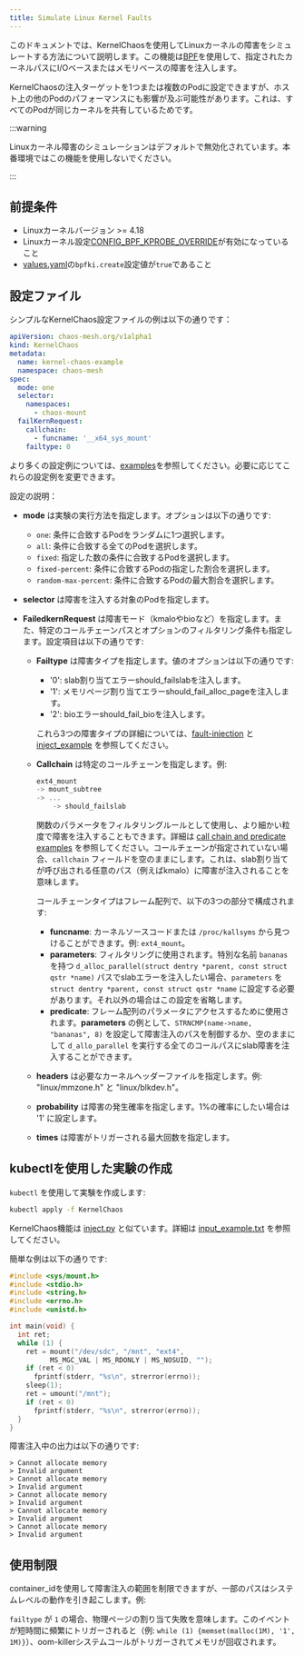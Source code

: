 ```yaml
---
title: Simulate Linux Kernel Faults
---
```


このドキュメントでは、KernelChaosを使用してLinuxカーネルの障害をシミュレートする方法について説明します。この機能は[BPF](https://lore.kernel.org/lkml/20171213180356.hsuhzoa7s4ngro2r@destiny/T/)を使用して、指定されたカーネルパスにI/Oベースまたはメモリベースの障害を注入します。

KernelChaosの注入ターゲットを1つまたは複数のPodに設定できますが、ホスト上の他のPodのパフォーマンスにも影響が及ぶ可能性があります。これは、すべてのPodが同じカーネルを共有しているためです。

:::warning

Linuxカーネル障害のシミュレーションはデフォルトで無効化されています。本番環境ではこの機能を使用しないでください。

:::

## 前提条件

- Linuxカーネルバージョン >= 4.18
- Linuxカーネル設定[CONFIG_BPF_KPROBE_OVERRIDE](https://cateee.net/lkddb/web-lkddb/BPF_KPROBE_OVERRIDE.html)が有効になっていること
- [values.yaml](https://github.com/chaos-mesh/chaos-mesh/blob/master/helm/chaos-mesh/values.yaml)の`bpfki.create`設定値が`true`であること

## 設定ファイル

シンプルなKernelChaos設定ファイルの例は以下の通りです：

```yaml
apiVersion: chaos-mesh.org/v1alpha1
kind: KernelChaos
metadata:
  name: kernel-chaos-example
  namespace: chaos-mesh
spec:
  mode: one
  selector:
    namespaces:
      - chaos-mount
  failKernRequest:
    callchain:
      - funcname: '__x64_sys_mount'
    failtype: 0
```

より多くの設定例については、[examples](https://github.com/chaos-mesh/chaos-mesh/tree/master/examples)を参照してください。必要に応じてこれらの設定例を変更できます。

設定の説明：

- **mode** は実験の実行方法を指定します。オプションは以下の通りです:

  - `one`: 条件に合致するPodをランダムに1つ選択します。
  - `all`: 条件に合致する全てのPodを選択します。
  - `fixed`: 指定した数の条件に合致するPodを選択します。
  - `fixed-percent`: 条件に合致するPodの指定した割合を選択します。
  - `random-max-percent`: 条件に合致するPodの最大割合を選択します。

- **selector** は障害を注入する対象のPodを指定します。
- **FailedkernRequest** は障害モード（kmaloやbioなど）を指定します。また、特定のコールチェーンパスとオプションのフィルタリング条件も指定します。設定項目は以下の通りです:

  - **Failtype** は障害タイプを指定します。値のオプションは以下の通りです:

    - '0': slab割り当てエラーshould_failslabを注入します。
    - '1': メモリページ割り当てエラーshould_fail_alloc_pageを注入します。
    - '2': bioエラーshould_fail_bioを注入します。

    これら3つの障害タイプの詳細については、[fault-injection](https://www.kernel.org/doc/html/latest/fault-injection/fault-injection.html) と [inject_example](http://github.com/iovisor/bcc/blob/master/tools/inject_example.txt) を参照してください。

  - **Callchain** は特定のコールチェーンを指定します。例:

    ```c
    ext4_mount
    -> mount_subtree
    -> ...
        -> should_failslab
    ```

    関数のパラメータをフィルタリングルールとして使用し、より細かい粒度で障害を注入することもできます。詳細は [call chain and predicate examples](https://github.com/chaos-mesh/bpfki/tree/develop/examples) を参照してください。コールチェーンが指定されていない場合、`callchain` フィールドを空のままにします。これは、slab割り当てが呼び出される任意のパス（例えばkmalo）に障害が注入されることを意味します。

    コールチェーンタイプはフレーム配列で、以下の3つの部分で構成されます:

    - **funcname**: カーネルソースコードまたは `/proc/kallsyms` から見つけることができます。例: `ext4_mount`。
    - **parameters**: フィルタリングに使用されます。特別な名前 `bananas` を持つ `d_alloc_parallel(struct dentry *parent, const struct qstr *name)` パスでslabエラーを注入したい場合、`parameters` を `struct dentry *parent, const struct qstr *name` に設定する必要があります。それ以外の場合はこの設定を省略します。
    - **predicate**: フレーム配列のパラメータにアクセスするために使用されます。**parameters** の例として、`STRNCMP(name->name, "bananas", 8)` を設定して障害注入のパスを制御するか、空のままにして `d_allo_parallel` を実行する全てのコールパスにslab障害を注入することができます。

  - **headers** は必要なカーネルヘッダーファイルを指定します。例: "linux/mmzone.h" と "linux/blkdev.h"。
  - **probability** は障害の発生確率を指定します。1%の確率にしたい場合は '1' に設定します。
  - **times** は障害がトリガーされる最大回数を指定します。

## kubectlを使用した実験の作成

`kubectl` を使用して実験を作成します:

```bash
kubectl apply -f KernelChaos
```

KernelChaos機能は [inject.py](https://github.com/iovisor/bcc/blob/master/tools/inject.py) と似ています。詳細は [input_example.txt](https://github.com/iovisor/bcc/blob/master/tools/inject_example.txt) を参照してください。

簡単な例は以下の通りです:

```c
#include <sys/mount.h>
#include <stdio.h>
#include <string.h>
#include <errno.h>
#include <unistd.h>

int main(void) {
  int ret;
  while (1) {
    ret = mount("/dev/sdc", "/mnt", "ext4",
          MS_MGC_VAL | MS_RDONLY | MS_NOSUID, "");
    if (ret < 0)
      fprintf(stderr, "%s\n", strerror(errno));
    sleep(1);
    ret = umount("/mnt");
    if (ret < 0)
      fprintf(stderr, "%s\n", strerror(errno));
  }
}
```

障害注入中の出力は以下の通りです:

```
> Cannot allocate memory
> Invalid argument
> Cannot allocate memory
> Invalid argument
> Cannot allocate memory
> Invalid argument
> Cannot allocate memory
> Invalid argument
> Cannot allocate memory
> Invalid argument
```

## 使用制限

container_idを使用して障害注入の範囲を制限できますが、一部のパスはシステムレベルの動作を引き起こします。例:

`failtype` が `1` の場合、物理ページの割り当て失敗を意味します。このイベントが短時間に頻繁にトリガーされると（例: `while (1) {memset(malloc(1M), '1', 1M)}`）、oom-killerシステムコールがトリガーされてメモリが回収されます。
